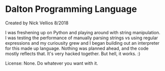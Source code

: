 # Dalton Programming Language

Created by Nick Vellios
8/2018

I was freshening up on Python and playing around with string manipulation.
I was testing the performance of manually parsing strings vs using regular
expressions and my curiousity grew and I began building out an interpreter
for this made up language.  Nothing was planned ahead, and the code mostly
reflects that.  It's very hacked together.  But hell, it works.  :)

License:  None.  Do whatever you want with it.
